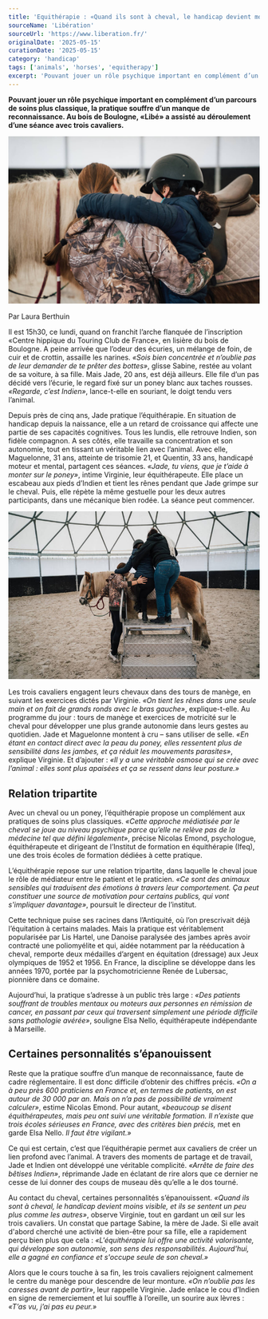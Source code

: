 ```yaml
---
title: 'Equithérapie : «Quand ils sont à cheval, le handicap devient moins visible, et ils se sentent un peu plus comme les autres»'
sourceName: 'Libération'
sourceUrl: 'https://www.liberation.fr/'
originalDate: '2025-05-15'
curationDate: '2025-05-15'
category: 'handicap'
tags: ['animals', 'horses', 'equitherapy']
excerpt: 'Pouvant jouer un rôle psychique important en complément d’un parcours de soins plus classique, la pratique souffre d’un manque de reconnaissance. Au bois de Boulogne, «Libé» a assisté au déroulement d’une séance avec trois cavaliers.'
---
```


**Pouvant jouer un rôle psychique important en complément d’un parcours de soins plus classique, la pratique souffre d’un manque de reconnaissance. Au bois de Boulogne, «Libé» a assisté au déroulement d’une séance avec trois cavaliers.**

![Lors d’une séance d’équithérapie par l’association Trott’Autrement, à Marolles-en-Brie, en région parisienne, en décembre 2024.](./seance-equitherapie.jpg "Lors d’une séance d’équithérapie par l’association Trott’Autrement, à Marolles-en-Brie, en région parisienne, en décembre 2024. (Aleister Denni)")

Par Laura Berthuin

Il est 15h30, ce lundi, quand on franchit l’arche flanquée de l’inscription «Centre hippique du Touring Club de France», en lisière du bois de Boulogne. A peine arrivée que l’odeur des écuries, un mélange de foin, de cuir et de crottin, assaille les narines. _«Sois bien concentrée et n’oublie pas de leur demander de te prêter des bottes»_, glisse Sabine, restée au volant de sa voiture, à sa fille. Mais Jade, 20 ans, est déjà ailleurs. Elle file d’un pas décidé vers l’écurie, le regard fixé sur un poney blanc aux taches rousses. _«Regarde, c’est Indien»_, lance-t-elle en souriant, le doigt tendu vers l’animal.

Depuis près de cinq ans, Jade pratique l’équithérapie. En situation de handicap depuis la naissance, elle a un retard de croissance qui affecte une partie de ses capacités cognitives. Tous les lundis, elle retrouve Indien, son fidèle compagnon. A ses côtés, elle travaille sa concentration et son autonomie, tout en tissant un véritable lien avec l’animal. Avec elle, Maguelonne, 31 ans, atteinte de trisomie 21, et Quentin, 33 ans, handicapé moteur et mental, partagent ces séances. _«Jade, tu viens, que je t’aide à monter sur le poney»_, intime Virginie, leur équithérapeute. Elle place un escabeau aux pieds d’Indien et tient les rênes pendant que Jade grimpe sur le cheval. Puis, elle répète la même gestuelle pour les deux autres participants, dans une mécanique bien rodée. La séance peut commencer.

![Au centre équestre Saint-Maur des Fossés, le 18 décembre 2024.](./au-centre-equestre-saint-maur-des-fosses.jpg "Au centre équestre Saint-Maur des Fossés, le 18 décembre 2024. (Aleister Denni)")

Les trois cavaliers engagent leurs chevaux dans des tours de manège, en suivant les exercices dictés par Virginie. _«On tient les rênes dans une seule main et on fait de grands ronds avec le bras gauche»_, explique-t-elle. Au programme du jour : tours de manège et exercices de motricité sur le cheval pour développer une plus grande autonomie dans leurs gestes au quotidien. Jade et Maguelonne montent à cru – sans utiliser de selle. _«En étant en contact direct avec la peau du poney, elles ressentent plus de sensibilité dans les jambes, et ça réduit les mouvements parasites»_, explique Virginie. Et d’ajouter : _«Il y a une véritable osmose qui se crée avec l’animal : elles sont plus apaisées et ça se ressent dans leur posture.»_

## Relation tripartite

Avec un cheval ou un poney, l’équithérapie propose un complément aux pratiques de soins plus classiques. _«Cette approche médiatisée par le cheval se joue au niveau psychique parce qu’elle ne relève pas de la médecine tel que défini légalement»_, précise Nicolas Emond, psychologue, équithérapeute et dirigeant de l’Institut de formation en équithérapie (Ifeq), une des trois écoles de formation dédiées à cette pratique.

L’équithérapie repose sur une relation tripartite, dans laquelle le cheval joue le rôle de médiateur entre le patient et le praticien. _«Ce sont des animaux sensibles qui traduisent des émotions à travers leur comportement. Ça peut constituer une source de motivation pour certains publics, qui vont s'impliquer davantage»_, poursuit le directeur de l’institut.

Cette technique puise ses racines dans l’Antiquité, où l’on prescrivait déjà l’équitation à certains malades. Mais la pratique est véritablement popularisée par Lis Hartel, une Danoise paralysée des jambes après avoir contracté une poliomyélite et qui, aidée notamment par la rééducation à cheval, remporte deux médailles d’argent en équitation (dressage) aux Jeux olympiques de 1952 et 1956. En France, la discipline se développe dans les années 1970, portée par la psychomotricienne Renée de Lubersac, pionnière dans ce domaine.

Aujourd’hui, la pratique s’adresse à un public très large : _«Des patients souffrant de troubles mentaux ou moteurs aux personnes en rémission de cancer, en passant par ceux qui traversent simplement une période difficile sans pathologie avérée»_, souligne Elsa Nello, équithérapeute indépendante à Marseille.

## Certaines personnalités s’épanouissent

Reste que la pratique souffre d’un manque de reconnaissance, faute de cadre réglementaire. Il est donc difficile d’obtenir des chiffres précis. _«On a à peu près 600 praticiens en France et, en termes de patients, on est autour de 30 000 par an. Mais on n’a pas de possibilité de vraiment calculer»_, estime Nicolas Emond. Pour autant, _«beaucoup se disent équithérapeutes, mais peu ont suivi une véritable formation. Il n’existe que trois écoles sérieuses en France, avec des critères bien précis,_ met en garde Elsa Nello. _Il faut être vigilant.»_

Ce qui est certain, c’est que l’équithérapie permet aux cavaliers de créer un lien profond avec l’animal. A travers des moments de partage et de travail, Jade et Indien ont développé une véritable complicité. _«Arrête de faire des bêtises Indien»_, réprimande Jade en éclatant de rire alors que ce dernier ne cesse de lui donner des coups de museau dès qu’elle a le dos tourné.

Au contact du cheval, certaines personnalités s’épanouissent. _«Quand ils sont à cheval, le handicap devient moins visible, et ils se sentent un peu plus comme les autres»_, observe Virginie, tout en gardant un œil sur les trois cavaliers. Un constat que partage Sabine, la mère de Jade. Si elle avait d'abord cherché une activité de bien-être pour sa fille, elle a rapidement perçu bien plus que cela : _«L'équithérapie lui offre une activité valorisante, qui développe son autonomie, son sens des responsabilités. Aujourd'hui, elle a gagné en confiance et s'occupe seule de son cheval.»_

Alors que le cours touche à sa fin, les trois cavaliers rejoignent calmement le centre du manège pour descendre de leur monture. _«On n’oublie pas les caresses avant de partir»_, leur rappelle Virginie. Jade enlace le cou d’Indien en signe de remerciement et lui souffle à l’oreille, un sourire aux lèvres : _«T’as vu, j’ai pas eu peur.»_
